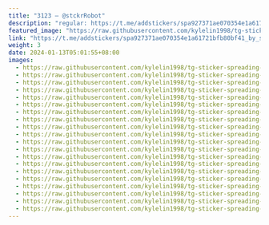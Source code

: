 ```yaml
---
title: "3123 — @stckrRobot"
description: "regular: https://t.me/addstickers/spa927371ae070354e1a61721bfb80bf41_by_stckrRobot"
featured_image: "https://raw.githubusercontent.com/kylelin1998/tg-sticker-spreading-worldwide-images/main/img/cc3af78f-39f9-411c-9cf3-77cac3f145bd.jpg"
link: "https://t.me/addstickers/spa927371ae070354e1a61721bfb80bf41_by_stckrRobot"
weight: 3
date: 2024-01-13T05:01:55+08:00
images:
  - https://raw.githubusercontent.com/kylelin1998/tg-sticker-spreading-worldwide-images/main/img/cc3af78f-39f9-411c-9cf3-77cac3f145bd.jpg
  - https://raw.githubusercontent.com/kylelin1998/tg-sticker-spreading-worldwide-images/main/img/fff62520-210f-45fe-a2e2-46977e764b0e.jpg
  - https://raw.githubusercontent.com/kylelin1998/tg-sticker-spreading-worldwide-images/main/img/0bc9e007-b2d4-4a63-a0f9-33bf1f7ac77c.jpg
  - https://raw.githubusercontent.com/kylelin1998/tg-sticker-spreading-worldwide-images/main/img/cf033baa-3cd0-481e-93a0-179117f0bdaa.jpg
  - https://raw.githubusercontent.com/kylelin1998/tg-sticker-spreading-worldwide-images/main/img/eb5159b9-2e91-4031-ba90-2f6a127046ee.jpg
  - https://raw.githubusercontent.com/kylelin1998/tg-sticker-spreading-worldwide-images/main/img/b17c5a37-0d1f-42d2-9fdb-09ab9fe50b55.jpg
  - https://raw.githubusercontent.com/kylelin1998/tg-sticker-spreading-worldwide-images/main/img/fcda14d4-76ac-47bc-ac98-fe037bba2c5f.jpg
  - https://raw.githubusercontent.com/kylelin1998/tg-sticker-spreading-worldwide-images/main/img/820822b7-d314-4a0a-b782-917e9b144348.jpg
  - https://raw.githubusercontent.com/kylelin1998/tg-sticker-spreading-worldwide-images/main/img/7357cfd0-0bb6-45bb-9741-2b3d4466f34a.jpg
  - https://raw.githubusercontent.com/kylelin1998/tg-sticker-spreading-worldwide-images/main/img/c353e16c-f935-479f-8489-08e520b5fd67.jpg
  - https://raw.githubusercontent.com/kylelin1998/tg-sticker-spreading-worldwide-images/main/img/54dc3277-cbf1-4b71-a64a-bf98f8f9daff.jpg
  - https://raw.githubusercontent.com/kylelin1998/tg-sticker-spreading-worldwide-images/main/img/e0559f9f-b50c-43ca-9289-5248d0e07567.jpg
  - https://raw.githubusercontent.com/kylelin1998/tg-sticker-spreading-worldwide-images/main/img/ca4fd505-139c-4010-882a-f7b88caac166.jpg
  - https://raw.githubusercontent.com/kylelin1998/tg-sticker-spreading-worldwide-images/main/img/80d99caf-e54f-4af0-ba00-92257be8ec35.jpg
  - https://raw.githubusercontent.com/kylelin1998/tg-sticker-spreading-worldwide-images/main/img/e5e392fd-f70f-47b3-b9e2-ba24fb9a2f45.jpg
  - https://raw.githubusercontent.com/kylelin1998/tg-sticker-spreading-worldwide-images/main/img/faeeb2b1-bf2a-447c-8ee6-62844357da4e.jpg
  - https://raw.githubusercontent.com/kylelin1998/tg-sticker-spreading-worldwide-images/main/img/39983ab1-5870-4051-a619-7d755195eff5.jpg
  - https://raw.githubusercontent.com/kylelin1998/tg-sticker-spreading-worldwide-images/main/img/57c8625a-0bec-4a8b-adc3-68c7428b7445.jpg
  - https://raw.githubusercontent.com/kylelin1998/tg-sticker-spreading-worldwide-images/main/img/4f0c0350-ebbd-4b2b-ab94-4793dc080983.jpg
  - https://raw.githubusercontent.com/kylelin1998/tg-sticker-spreading-worldwide-images/main/img/8ed388a9-9be0-4956-8f92-50a40c45167e.jpg
---
```

